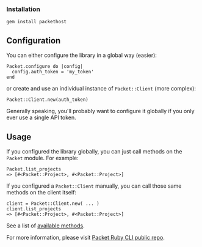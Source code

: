 <!-- <meta>
{
    "title":"Ruby",
    "slug":"ruby",
    "description":"An official Ruby client for the Packet API",
    "author":"Zalkar Ziiaidin",
    "github":"zalkar-z",
    "date": "2019/12/11",
    "tag":["Ruby", "CLI"]
}
</meta> -->


### Installation

```
gem install packethost
```

## Configuration

You can either configure the library in a global way (easier):

```
Packet.configure do |config|
  config.auth_token = 'my_token'
end
```

or create and use an individual instance of `Packet::Client` (more complex):

```
Packet::Client.new(auth_token)
```

Generally speaking, you'll probably want to configure it globally if you only ever use a single API token.

## Usage

If you configured the library globally, you can just call methods on the `Packet` module. For example:

```
Packet.list_projects
=> [#<Packet::Project>, #<Packet::Project>]
```

If you configured a `Packet::Client` manually, you can call those same methods on the client itself:

```
client = Packet::Client.new( ... )
client.list_projects
=> [#<Packet::Project>, #<Packet::Project>]
```

See a list of [available methods](https://github.com/packethost/packet-rb/tree/master/lib/packet/client).

For more information, please visit [Packet Ruby CLI public repo](https://github.com/packethost/packet-rb).

